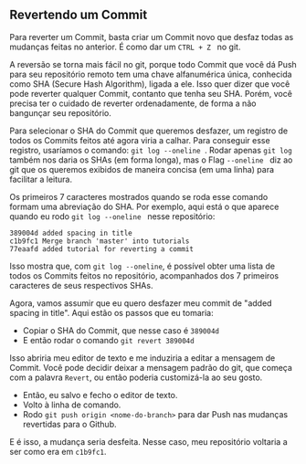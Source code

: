 ## Revertendo um Commit

Para reverter um Commit, basta criar um Commit novo que desfaz todas as mudanças feitas no anterior. É como dar um ```CTRL + Z ``` no git.

A reversão se torna mais fácil no git, porque todo Commit que você dá Push para seu repositório remoto tem uma chave alfanumérica única, conhecida como SHA (Secure Hash Algorithm), ligada a ele.
Isso quer dizer que você pode reverter qualquer Commit, contanto que tenha seu SHA.
Porém, você precisa ter o cuidado de reverter ordenadamente, de forma a não bangunçar seu repositório.


Para selecionar o SHA do Commit que queremos desfazer, um registro de todos os Commits feitos até agora viria a calhar.
Para conseguir esse registro, usaríamos o comando: ```git log --oneline ```.
Rodar apenas ```git log``` também nos daria os SHAs (em forma longa), mas o Flag ```--oneline ``` diz ao git que os queremos exibidos de maneira concisa (em uma linha) para facilitar a leitura.

Os primeiros 7 caracteres mostrados quando se roda esse comando formam uma abreviação do SHA. Por exemplo, aqui está o que aparece quando eu rodo  ```git log --oneline ``` nesse repositório:
```
389004d added spacing in title
c1b9fc1 Merge branch 'master' into tutorials
77eaafd added tutorial for reverting a commit
```

Isso mostra que, com ```git log --oneline```, é possível obter uma lista de todos os Commits feitos no repositório, acompanhados dos 7 primeiros caracteres de seus respectivos SHAs.

Agora, vamos assumir que eu quero desfazer meu commit de "added spacing in title". Aqui estão os passos que eu tomaria:

* Copiar o SHA do Commit, que nesse caso é ```389004d```
* E então rodar o comando ```git revert 389004d```

Isso abriria meu editor de texto e me induziria a editar a mensagem de Commit.
Você pode decidir deixar a mensagem padrão do git, que começa com a palavra `Revert`, ou então poderia customizá-la ao seu gosto.

* Então, eu salvo e fecho o editor de texto.
* Volto à linha de comando.
* Rodo ```git push origin <nome-do-branch>``` para dar Push nas mudanças revertidas para o Github.

E é isso, a mudança seria desfeita. Nesse caso, meu repositório voltaria a ser como era em ```c1b9fc1```.
